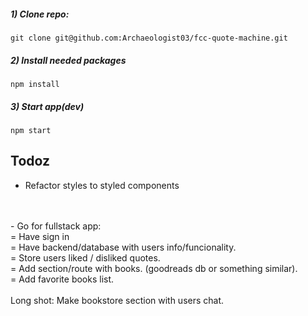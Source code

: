##### 1) Clone repo:
`git clone git@github.com:Archaeologist03/fcc-quote-machine.git`

##### 2) Install needed packages
`npm install`

##### 3) Start app(dev)
`npm start`





## Todoz

- Refactor styles to styled components 
<br/>
<br>
- Go for fullstack app:
<br>
= Have sign in<br>
= Have backend/database with users info/funcionality.<br>
= Store users liked / disliked quotes.<br>
= Add section/route with books. (goodreads db or something similar).<br>
= Add favorite books list.<br>
<br>
Long shot: Make bookstore section with users chat.
